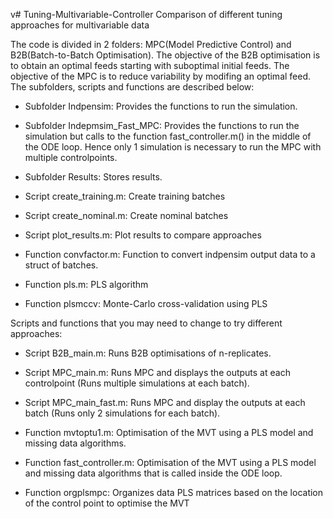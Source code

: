v# Tuning-Multivariable-Controller
Comparison of different tuning approaches for multivariable data

The code is divided in 2 folders: MPC(Model Predictive Control) and B2B(Batch-to-Batch Optimisation). The objective of the B2B optimisation is to obtain an optimal feeds starting with suboptimal initial feeds. The objective of the MPC is to reduce variability by modifing an optimal feed. The subfolders, scripts and functions are described below:

- Subfolder Indpensim: Provides the functions to run the simulation.

- Subfolder Indepmsim_Fast_MPC: Provides the functions to run the simulation but calls to the function fast_controller.m() in the middle of the ODE loop. Hence only 1 simulation is necessary to run the MPC with multiple controlpoints.

- Subfolder Results: Stores results.

- Script create_training.m: Create training batches 

- Script create_nominal.m: Create nominal batches 

- Script plot_results.m: Plot results to compare approaches

- Function convfactor.m: Function to convert indpensim output data to a struct of batches.

- Function pls.m: PLS algorithm 

- Function plsmccv: Monte-Carlo cross-validation using PLS 


Scripts and functions that you may need to change to try different approaches:

- Script B2B_main.m: Runs B2B optimisations of n-replicates.

- Script MPC_main.m: Runs MPC and displays the outputs at each controlpoint (Runs multiple simulations at each batch).

- Script MPC_main_fast.m: Runs MPC and display the outputs at each batch (Runs only 2 simulations for each batch).

- Function mvtoptu1.m: Optimisation of the MVT using a PLS model and missing data algorithms.

- Function fast_controller.m: Optimisation of the MVT using a PLS model and missing data algorithms that is called inside the ODE loop.

- Function orgplsmpc: Organizes data PLS matrices based on the location of the control point to optimise the MVT


